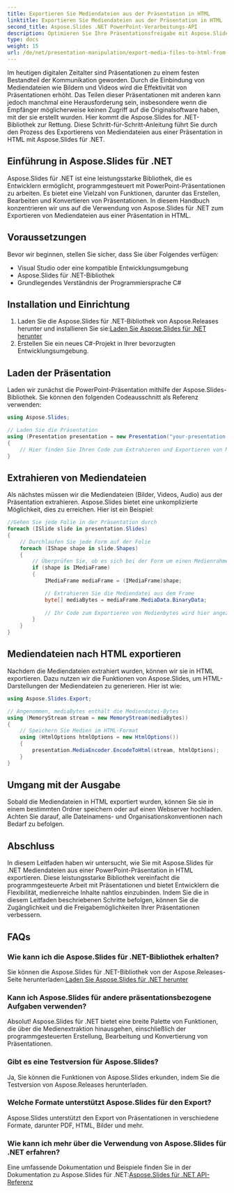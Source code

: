 ```yaml
---
title: Exportieren Sie Mediendateien aus der Präsentation in HTML
linktitle: Exportieren Sie Mediendateien aus der Präsentation in HTML
second_title: Aspose.Slides .NET PowerPoint-Verarbeitungs-API
description: Optimieren Sie Ihre Präsentationsfreigabe mit Aspose.Slides für .NET! Erfahren Sie in dieser Schritt-für-Schritt-Anleitung, wie Sie Mediendateien aus Ihrer Präsentation in HTML exportieren.
type: docs
weight: 15
url: /de/net/presentation-manipulation/export-media-files-to-html-from-presentation/
---
```


Im heutigen digitalen Zeitalter sind Präsentationen zu einem festen Bestandteil der Kommunikation geworden. Durch die Einbindung von Mediendateien wie Bildern und Videos wird die Effektivität von Präsentationen erhöht. Das Teilen dieser Präsentationen mit anderen kann jedoch manchmal eine Herausforderung sein, insbesondere wenn die Empfänger möglicherweise keinen Zugriff auf die Originalsoftware haben, mit der sie erstellt wurden. Hier kommt die Aspose.Slides for .NET-Bibliothek zur Rettung. Diese Schritt-für-Schritt-Anleitung führt Sie durch den Prozess des Exportierens von Mediendateien aus einer Präsentation in HTML mit Aspose.Slides für .NET.


## Einführung in Aspose.Slides für .NET

Aspose.Slides für .NET ist eine leistungsstarke Bibliothek, die es Entwicklern ermöglicht, programmgesteuert mit PowerPoint-Präsentationen zu arbeiten. Es bietet eine Vielzahl von Funktionen, darunter das Erstellen, Bearbeiten und Konvertieren von Präsentationen. In diesem Handbuch konzentrieren wir uns auf die Verwendung von Aspose.Slides für .NET zum Exportieren von Mediendateien aus einer Präsentation in HTML.

## Voraussetzungen

Bevor wir beginnen, stellen Sie sicher, dass Sie über Folgendes verfügen:

- Visual Studio oder eine kompatible Entwicklungsumgebung
- Aspose.Slides für .NET-Bibliothek
- Grundlegendes Verständnis der Programmiersprache C#

## Installation und Einrichtung

1.  Laden Sie die Aspose.Slides für .NET-Bibliothek von Aspose.Releases herunter und installieren Sie sie:[Laden Sie Aspose.Slides für .NET herunter](https://releases.aspose.com/slides/net/)
2. Erstellen Sie ein neues C#-Projekt in Ihrer bevorzugten Entwicklungsumgebung.

## Laden der Präsentation

Laden wir zunächst die PowerPoint-Präsentation mithilfe der Aspose.Slides-Bibliothek. Sie können den folgenden Codeausschnitt als Referenz verwenden:

```csharp
using Aspose.Slides;

// Laden Sie die Präsentation
using (Presentation presentation = new Presentation("your-presentation.pptx"))
{
    // Hier finden Sie Ihren Code zum Extrahieren und Exportieren von Mediendateien
}
```

## Extrahieren von Mediendateien

Als nächstes müssen wir die Mediendateien (Bilder, Videos, Audio) aus der Präsentation extrahieren. Aspose.Slides bietet eine unkomplizierte Möglichkeit, dies zu erreichen. Hier ist ein Beispiel:

```csharp
//Gehen Sie jede Folie in der Präsentation durch
foreach (ISlide slide in presentation.Slides)
{
    // Durchlaufen Sie jede Form auf der Folie
    foreach (IShape shape in slide.Shapes)
    {
        // Überprüfen Sie, ob es sich bei der Form um einen Medienrahmen handelt
        if (shape is IMediaFrame)
        {
            IMediaFrame mediaFrame = (IMediaFrame)shape;

            // Extrahieren Sie die Mediendatei aus dem Frame
            byte[] mediaBytes = mediaFrame.MediaData.BinaryData;
            
            // Ihr Code zum Exportieren von Medienbytes wird hier angezeigt
        }
    }
}
```

## Mediendateien nach HTML exportieren

Nachdem die Mediendateien extrahiert wurden, können wir sie in HTML exportieren. Dazu nutzen wir die Funktionen von Aspose.Slides, um HTML-Darstellungen der Mediendateien zu generieren. Hier ist wie:

```csharp
using Aspose.Slides.Export;

// Angenommen, mediaBytes enthält die Mediendatei-Bytes
using (MemoryStream stream = new MemoryStream(mediaBytes))
{
    // Speichern Sie Medien im HTML-Format
    using (HtmlOptions htmlOptions = new HtmlOptions())
    {
        presentation.MediaEncoder.EncodeToHtml(stream, htmlOptions);
    }
}
```

## Umgang mit der Ausgabe

Sobald die Mediendateien in HTML exportiert wurden, können Sie sie in einem bestimmten Ordner speichern oder auf einen Webserver hochladen. Achten Sie darauf, alle Dateinamens- und Organisationskonventionen nach Bedarf zu befolgen.

## Abschluss

In diesem Leitfaden haben wir untersucht, wie Sie mit Aspose.Slides für .NET Mediendateien aus einer PowerPoint-Präsentation in HTML exportieren. Diese leistungsstarke Bibliothek vereinfacht die programmgesteuerte Arbeit mit Präsentationen und bietet Entwicklern die Flexibilität, medienreiche Inhalte nahtlos einzubinden. Indem Sie die in diesem Leitfaden beschriebenen Schritte befolgen, können Sie die Zugänglichkeit und die Freigabemöglichkeiten Ihrer Präsentationen verbessern.

## FAQs

### Wie kann ich die Aspose.Slides für .NET-Bibliothek erhalten?

 Sie können die Aspose.Slides für .NET-Bibliothek von der Aspose.Releases-Seite herunterladen:[Laden Sie Aspose.Slides für .NET herunter](https://releases.aspose.com/slides/net/)

### Kann ich Aspose.Slides für andere präsentationsbezogene Aufgaben verwenden?

Absolut! Aspose.Slides für .NET bietet eine breite Palette von Funktionen, die über die Medienextraktion hinausgehen, einschließlich der programmgesteuerten Erstellung, Bearbeitung und Konvertierung von Präsentationen.

### Gibt es eine Testversion für Aspose.Slides?

Ja, Sie können die Funktionen von Aspose.Slides erkunden, indem Sie die Testversion von Aspose.Releases herunterladen.

### Welche Formate unterstützt Aspose.Slides für den Export?

Aspose.Slides unterstützt den Export von Präsentationen in verschiedene Formate, darunter PDF, HTML, Bilder und mehr.

### Wie kann ich mehr über die Verwendung von Aspose.Slides für .NET erfahren?

 Eine umfassende Dokumentation und Beispiele finden Sie in der Dokumentation zu Aspose.Slides für .NET:[Aspose.Slides für .NET API-Referenz](https://reference.aspose.com/slides/net/)